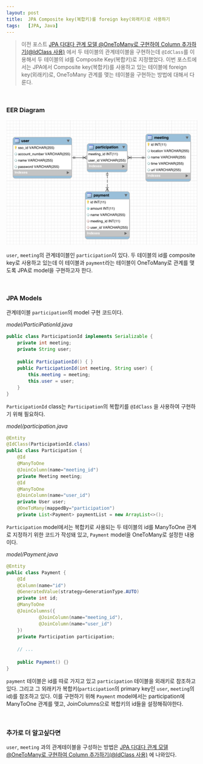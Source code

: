 ```yaml
---
layout: post
title:  JPA Composite key(복합키)를 foreign key(외래키)로 사용하기
tags:   [JPA, Java]
---
```


> 이전 포스트 [JPA 다대다 관계 모델 @OneToMany로 구현하여 Column 추가하기(@IdClass 사용)](https://cjh5414.github.io/jpa-manytomany-relationship-with-@onetomany-and-compositekey/) 에서 두 테이블의 관계테이블을 구현하는데 `@IdClass`를 이용해서 두 테이블의 id를 Composite Key(복합키)로 지정했었다. 이번 포스트에서는 JPA에서 Composite key(복합키)를 사용하고 있는 테이블에 foreign key(외래키)로, OneToMany 관계를 맺는 테이블을 구현하는 방법에 대해서 다룬다.  

<br/>  

### EER Diagram  

![diagram](/images/jpa-composite-foreign/diagram.png)  

`user`, `meeting`의 관계테이블인 `participation`이 있다. 두 테이블의 id를 composite key로 사용하고 있는데 이 테이블과 `payment`라는 테이블이 OneToMany로 관계를 맺도록 JPA로 model을 구현하고자 한다.  

<br/>  

### JPA Models  

관계테이블 `participation`의 model 구현 코드이다.  

_model/ParticiPationId.java_   

```java
public class ParticipationId implements Serializable {
    private int meeting;
    private String user;

    public ParticipationId() { }
    public ParticipationId(int meeting, String user) {
        this.meeting = meeting;
        this.user = user;
    }
}
```  

`ParticipationId` class는 `Participation`의 복합키를 `@IdClass` 을 사용하여 구현하기 위해 필요하다.  

_model/participation.java_   

```java
@Entity
@IdClass(ParticipationId.class)
public class Participation {
    @Id
    @ManyToOne
    @JoinColumn(name="meeting_id")
    private Meeting meeting;
    @Id
    @ManyToOne
    @JoinColumn(name="user_id")
    private User user;
    @OneToMany(mappedBy="participation")
    private List<Payment> paymentList = new ArrayList<>();
```  

`Participation` model에서는 복합키로 사용되는 두 테이블의 id를 ManyToOne 관계로 지정하기 위한 코드가 작성돼 있고, `Payment` model을 OneToMany로 설정한 내용이다.  

_model/Payment.java_  

```java
@Entity
public class Payment {
    @Id
    @Column(name="id")
    @GeneratedValue(strategy=GenerationType.AUTO)
    private int id;
    @ManyToOne
    @JoinColumns({
            @JoinColumn(name="meeting_id"),
            @JoinColumn(name="user_id")
    })
    private Participation participation;

    // ...

    public Payment() {}
}
```  

`payment` 테이블은 id를 따로 가지고 있고 `participation` 테이블을 외래키로 참조하고 있다. 그리고 그 외래키가 복합키(`participation`의 primary key인 `user`, `meeting`의 id)를 참조하고 있다. 이를 구현하기 위해 `Payment` model에서는 participation에 ManyToOne 관계를 맺고, JoinColumns으로 복합키의 id들을 설정해줘야한다.  

<br/>  

### 추가로 더 알고싶다면  

`user`, `meeting` 과의 관계테이블을 구성하는 방법은 [JPA 다대다 관계 모델 @OneToMany로 구현하여 Column 추가하기(@IdClass 사용)](https://cjh5414.github.io/jpa-manytomany-relationship-with-@onetomany-and-compositekey/) 에 나와있다.  
